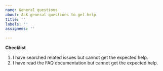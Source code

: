 ```yaml
---
name: General questions
about: Ask general questions to get help
title: ''
labels: ''
assignees: ''

---
```


**Checklist**

1. I have searched related issues but cannot get the expected help.
2. I have read the FAQ documentation but cannot get the expected help.
